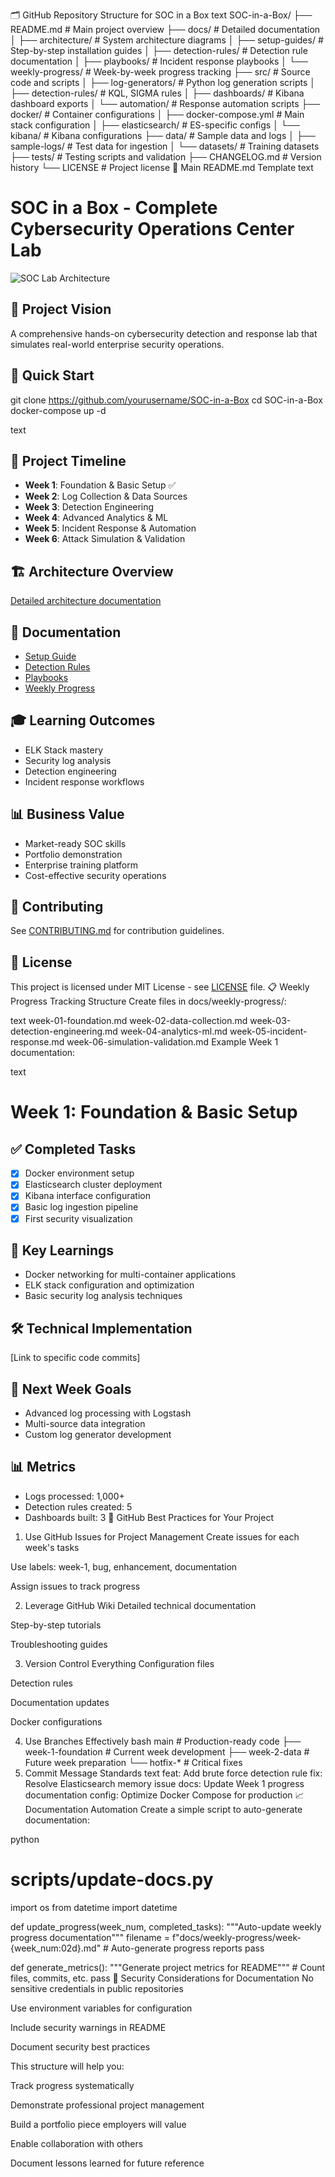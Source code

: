 🗂️ GitHub Repository Structure for SOC in a Box
text
SOC-in-a-Box/
├── README.md                          # Main project overview
├── docs/                              # Detailed documentation
│   ├── architecture/                  # System architecture diagrams
│   ├── setup-guides/                  # Step-by-step installation guides
│   ├── detection-rules/               # Detection rule documentation
│   ├── playbooks/                     # Incident response playbooks
│   └── weekly-progress/               # Week-by-week progress tracking
├── src/                               # Source code and scripts
│   ├── log-generators/                # Python log generation scripts
│   ├── detection-rules/               # KQL, SIGMA rules
│   ├── dashboards/                    # Kibana dashboard exports
│   └── automation/                    # Response automation scripts
├── docker/                            # Container configurations
│   ├── docker-compose.yml             # Main stack configuration
│   ├── elasticsearch/                 # ES-specific configs
│   └── kibana/                        # Kibana configurations
├── data/                              # Sample data and logs
│   ├── sample-logs/                   # Test data for ingestion
│   └── datasets/                      # Training datasets
├── tests/                             # Testing scripts and validation
├── CHANGELOG.md                       # Version history
└── LICENSE                            # Project license
📝 Main README.md Template
text
# SOC in a Box - Complete Cybersecurity Operations Center Lab

![SOC Lab Architecture](docs/architecture/soc-overview.png)

## 🎯 Project Vision
A comprehensive hands-on cybersecurity detection and response lab that simulates real-world enterprise security operations.

## 🚀 Quick Start
git clone https://github.com/yourusername/SOC-in-a-Box
cd SOC-in-a-Box
docker-compose up -d

text

## 📅 Project Timeline
- **Week 1**: Foundation & Basic Setup ✅
- **Week 2**: Log Collection & Data Sources
- **Week 3**: Detection Engineering
- **Week 4**: Advanced Analytics & ML
- **Week 5**: Incident Response & Automation
- **Week 6**: Attack Simulation & Validation

## 🏗️ Architecture Overview
[Detailed architecture documentation](docs/architecture/README.md)

## 📖 Documentation
- [Setup Guide](docs/setup-guides/README.md)
- [Detection Rules](docs/detection-rules/README.md)
- [Playbooks](docs/playbooks/README.md)
- [Weekly Progress](docs/weekly-progress/README.md)

## 🎓 Learning Outcomes
- ELK Stack mastery
- Security log analysis
- Detection engineering
- Incident response workflows

## 📊 Business Value
- Market-ready SOC skills
- Portfolio demonstration
- Enterprise training platform
- Cost-effective security operations

## 🤝 Contributing
See [CONTRIBUTING.md](CONTRIBUTING.md) for contribution guidelines.

## 📄 License
This project is licensed under MIT License - see [LICENSE](LICENSE) file.
📋 Weekly Progress Tracking Structure
Create files in docs/weekly-progress/:

text
week-01-foundation.md
week-02-data-collection.md
week-03-detection-engineering.md
week-04-analytics-ml.md
week-05-incident-response.md
week-06-simulation-validation.md
Example Week 1 documentation:

text
# Week 1: Foundation & Basic Setup

## ✅ Completed Tasks
- [x] Docker environment setup
- [x] Elasticsearch cluster deployment
- [x] Kibana interface configuration
- [x] Basic log ingestion pipeline
- [x] First security visualization

## 📝 Key Learnings
- Docker networking for multi-container applications
- ELK stack configuration and optimization
- Basic security log analysis techniques

## 🛠️ Technical Implementation
[Link to specific code commits]

## 🎯 Next Week Goals
- Advanced log processing with Logstash
- Multi-source data integration
- Custom log generator development

## 📊 Metrics
- Logs processed: 1,000+
- Detection rules created: 5
- Dashboards built: 3
🎯 GitHub Best Practices for Your Project
1. Use GitHub Issues for Project Management
Create issues for each week's tasks

Use labels: week-1, bug, enhancement, documentation

Assign issues to track progress

2. Leverage GitHub Wiki
Detailed technical documentation

Step-by-step tutorials

Troubleshooting guides

3. Version Control Everything
Configuration files

Detection rules

Documentation updates

Docker configurations

4. Use Branches Effectively
bash
main                    # Production-ready code
├── week-1-foundation   # Current week development
├── week-2-data         # Future week preparation
└── hotfix-*           # Critical fixes
5. Commit Message Standards
text
feat: Add brute force detection rule
fix: Resolve Elasticsearch memory issue
docs: Update Week 1 progress documentation
config: Optimize Docker Compose for production
📈 Documentation Automation
Create a simple script to auto-generate documentation:

python
# scripts/update-docs.py
import os
from datetime import datetime

def update_progress(week_num, completed_tasks):
    """Auto-update weekly progress documentation"""
    filename = f"docs/weekly-progress/week-{week_num:02d}.md"
    # Auto-generate progress reports
    pass

def generate_metrics():
    """Generate project metrics for README"""
    # Count files, commits, etc.
    pass
🔐 Security Considerations for Documentation
No sensitive credentials in public repositories

Use environment variables for configuration

Include security warnings in README

Document security best practices

This structure will help you:

Track progress systematically

Demonstrate professional project management

Build a portfolio piece employers will value

Enable collaboration with others

Document lessons learned for future reference
